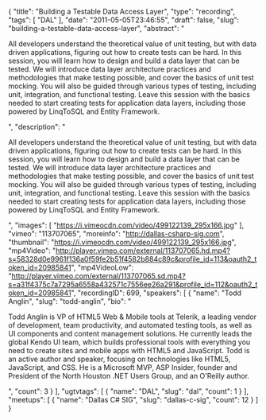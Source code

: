 {
  "title": "Building a Testable Data Access Layer",
  "type": "recording",
  "tags": [
    "DAL"
  ],
  "date": "2011-05-05T23:46:55",
  "draft": false,
  "slug": "building-a-testable-data-access-layer",
  "abstract": "<p>All developers understand the theoretical value of unit testing, but with data driven applications, figuring out how to create tests can be hard. In this session, you will learn how to design and build a data layer that can be tested. We will introduce data layer architecture practices and methodologies that make testing possible, and cover the basics of unit test mocking. You will also be guided through various types of testing, including unit, integration, and functional testing. Leave this session with the basics needed to start creating tests for application data layers, including those powered by LinqToSQL and Entity Framework.</p>",
  "description": "<p>All developers understand the theoretical value of unit testing, but with data driven applications, figuring out how to create tests can be hard. In this session, you will learn how to design and build a data layer that can be tested. We will introduce data layer architecture practices and methodologies that make testing possible, and cover the basics of unit test mocking. You will also be guided through various types of testing, including unit, integration, and functional testing. Leave this session with the basics needed to start creating tests for application data layers, including those powered by LinqToSQL and Entity Framework.</p>",
  "images": [
    "https://i.vimeocdn.com/video/499122139_295x166.jpg"
  ],
  "vimeo": "113707065",
  "moreinfo": "http://dallas-csharp-sig.com",
  "thumbnail": "https://i.vimeocdn.com/video/499122139_295x166.jpg",
  "mp4Video": "http://player.vimeo.com/external/113707065.hd.mp4?s=58328d0e9961f136a0f59fe2b51f4582b884c89c&profile_id=113&oauth2_token_id=20985841",
  "mp4VideoLow": "http://player.vimeo.com/external/113707065.sd.mp4?s=a31f4375c7a7295a6558a432571c7556ee26a291&profile_id=112&oauth2_token_id=20985841",
  "recordingID": 699,
  "speakers": [
    {
      "name": "Todd Anglin",
      "slug": "todd-anglin",
      "bio": "<p>Todd Anglin is VP of HTML5 Web & Mobile tools at Telerik, a leading vendor of development, team productivity, and automated testing tools, as well as UI components and content management solutions. He currently leads the global Kendo UI team, which builds professional tools with everything you need to create sites and mobile apps with HTML5 and JavaScript. Todd is an active author and speaker, focusing on technologies like HTML5, JavaScript, and CSS. He is a Microsoft MVP, ASP Insider, founder and President of the North Houston .NET Users Group, and an O'Reilly author.</p>",
      "count": 3
    }
  ],
  "ugtvtags": [
    {
      "name": "DAL",
      "slug": "dal",
      "count": 1
    }
  ],
  "meetups": [
    {
      "name": "Dallas C# SIG",
      "slug": "dallas-c-sig",
      "count": 12
    }
  ]
}